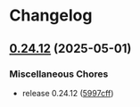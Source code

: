 # Changelog

## [0.24.12](https://github.com/tkrs/fluflu/compare/v0.24.11...v0.24.12) (2025-05-01)


### Miscellaneous Chores

* release 0.24.12 ([5997cff](https://github.com/tkrs/fluflu/commit/5997cff9df4e91935013219ae306aba7de5801df))
